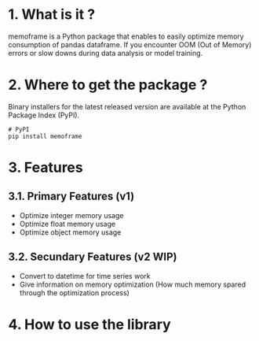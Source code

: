 # 1. What is it ?

memoframe is a Python package that enables to easily optimize memory consumption of pandas dataframe. If you encounter OOM (Out of Memory) errors or slow downs during data analysis or model training.

# 2. Where to get the package ?

Binary installers for the latest released version are available at the Python Package Index (PyPI).

    # PyPI 
    pip install memoframe

# 3. Features 

## 3.1. Primary Features (v1)

- Optimize integer memory usage
- Optimize float memory usage
- Optimize object memory usage

## 3.2. Secundary Features (v2 WIP)

- Convert to datetime for time series work
- Give information on memory optimization (How much memory spared through the optimization process)

# 4. How to use the library
